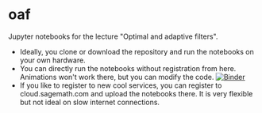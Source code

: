 # oaf
Jupyter notebooks for the lecture "Optimal and adaptive filters".

- Ideally, you clone or download the repository and run the notebooks on your own hardware.
- You can directly run the notebooks without registration from here. Animations won't work there, but you can modify the code.
[![Binder](http://mybinder.org/badge.svg)](http://mybinder.org:/repo/fgnt/oaf)
- If you like to register to new cool services, you can register to cloud.sagemath.com and upload the notebooks there. It is very flexible but not ideal on slow internet connections.
